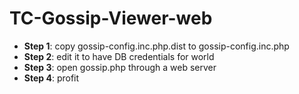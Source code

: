 # TC-Gossip-Viewer-web

* **Step 1**: copy gossip-config.inc.php.dist to gossip-config.inc.php
* **Step 2**: edit it to have DB credentials for world
* **Step 3**: open gossip.php through a web server
* **Step 4**: profit
